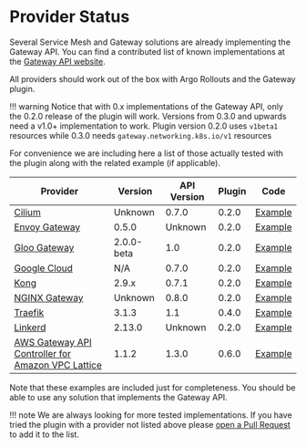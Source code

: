 # Provider Status

Several Service Mesh and Gateway solutions are already implementing
the Gateway API. You can find a contributed list of known implementations at the [Gateway API website](https://gateway-api.sigs.k8s.io/implementations/).

All providers should work out of the box with Argo Rollouts and the Gateway plugin.

!!! warning
    Notice that with 0.x implementations of the Gateway API, only the 0.2.0 release of the 
    plugin will work. Versions from 0.3.0 and upwards need a v1.0+ implementation 
    to work. Plugin version 0.2.0 uses `v1beta1` resources while 0.3.0 needs `gateway.networking.k8s.io/v1` resources

For convenience we are including here a list of those actually tested with the plugin along with the related example (if applicable).


| Provider   |    Version | API Version | Plugin   | Code     |
|------------|------------|-------------| ---------| ---------|
| [Cilium](https://cilium.io/)     |  Unknown      | 0.7.0 | 0.2.0 | [Example](https://github.com/argoproj-labs/rollouts-plugin-trafficrouter-gatewayapi/tree/main/examples/cilium)    |
| [Envoy Gateway](https://gateway.envoyproxy.io/)     | 0.5.0  |   Unknown  | 0.2.0 | [Example](https://github.com/argoproj-labs/rollouts-plugin-trafficrouter-gatewayapi/tree/main/examples/envoygateway)    |
| [Gloo Gateway](https://docs.solo.io/gloo-gateway/v2/)     | 2.0.0-beta | 1.0      | 0.2.0 | [Example](https://github.com/argoproj-labs/rollouts-plugin-trafficrouter-gatewayapi/tree/main/examples/gloo-gateway)    |
| [Google Cloud](https://cloud.google.com/kubernetes-engine/docs/concepts/gateway-api)     | N/A | 0.7.0      | 0.2.0 | [Example](https://github.com/argoproj-labs/rollouts-plugin-trafficrouter-gatewayapi/tree/main/examples/google-cloud)    |
| [Kong](https://docs.konghq.com/kubernetes-ingress-controller/latest/concepts/gateway-api/)     | 2.9.x  | 0.7.1    | 0.2.0 | [Example](https://github.com/argoproj-labs/rollouts-plugin-trafficrouter-gatewayapi/tree/main/examples/kong)    |
| [NGINX Gateway](https://github.com/nginxinc/nginx-gateway-fabric)     | Unknown | 0.8.0      | 0.2.0 | [Example](https://github.com/argoproj-labs/rollouts-plugin-trafficrouter-gatewayapi/tree/main/examples/nginx)    |
| [Traefik](https://doc.traefik.io/traefik/providers/kubernetes-gateway/)     | 3.1.3 | 1.1      | 0.4.0 | [Example](https://github.com/argoproj-labs/rollouts-plugin-trafficrouter-gatewayapi/tree/main/examples/traefik)    |
| [Linkerd](https://linkerd.io/)     | 2.13.0 |   Unknown    | 0.2.0 | [Example](https://github.com/argoproj-labs/rollouts-plugin-trafficrouter-gatewayapi/tree/main/examples/linkerd)    |
| [AWS Gateway API Controller for Amazon VPC Lattice](https://www.gateway-api-controller.eks.aws.dev/latest//)     | 1.1.2 |   1.3.0    | 0.6.0 | [Example](https://github.com/argoproj-labs/rollouts-plugin-trafficrouter-gatewayapi/tree/main/examples/aws-gateway-api-controller-lattice )    |

Note that these examples are included just for completeness. You should be able
to use any solution that implements the Gateway API. 

!!! note
    We are always looking for more tested implementations. If you have tried the plugin with a provider not listed above please [open a Pull Request](https://github.com/argoproj-labs/rollouts-plugin-trafficrouter-gatewayapi/pulls) to add it to the list.
